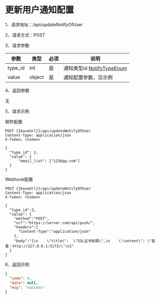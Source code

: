 # 更新用户通知配置

1、请求地址：/api/updateNotifyOfUser

2、请求方式：POST

3、请求参数

| 参数  | 类型   | 必须 | 说明 |
| -| - | - | - | 
| type_id | int | 是 | 通知类型id [NotifyTypeEnum](/doc/enums/NotifyTypeEnum.md)
| value | object | 是 | 通知配置参数，见示例

4、返回参数

无

5、请求示例

邮件配置

```
POST {{baseUrl}}/api/updateNotifyOfUser
Content-Type: application/json
X-Token: <token>

{
  "type_id": 1,
  "value": {
      "email_list": ["123@qq.com"]
  }
}
```

Webhook配置

```
POST {{baseUrl}}/api/updateNotifyOfUser
Content-Type: application/json
X-Token: <token>

{
  "type_id":2,
  "value": {
    "method":"POST",
    "url":"https://server.com/api/push/",
    "headers":{
      "Content-Type":"application/json"
    },
    "body":"{\n    \"title\":  \"SSL证书到期\",\n    \"content\": \"查看：http://127.0.0.1:5173/\"\n}"
  }
}
```

6、返回示例

```json
{
  "code": 0,
  "data": null,
  "msg": "success"
}
```

